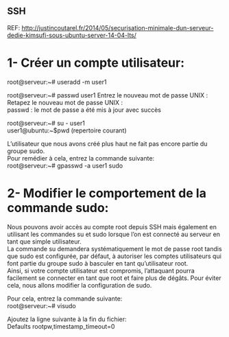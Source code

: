 ## SSH    
REF: http://justincoutarel.fr/2014/05/securisation-minimale-dun-serveur-dedie-kimsufi-sous-ubuntu-server-14-04-lts/   

# 1- Créer un compte utilisateur:   
root@serveur:~# useradd -m user1 

root@serveur:~# passwd user1 
Entrez le nouveau mot de passe UNIX :   
Retapez le nouveau mot de passe UNIX :    
passwd : le mot de passe a été mis à jour avec succès   
    
root@serveur:~# su - user1    
user1@ubuntu:~$pwd  (repertoire courant)        

L’utilisateur que nous avons créé plus haut ne fait pas encore partie du groupe sudo.       
Pour remédier à cela, entrez la commande suivante:      
root@serveur:~# gpasswd -a user1  sudo     
      
# 2- Modifier le comportement de la commande sudo:      

Nous pouvons avoir accès au compte root depuis SSH mais également en utilisant les commandes su et sudo lorsque l’on est connecté au serveur en tant que simple utilisateur.     
La commande su  demandera systématiquement le mot de passe root tandis que sudo est configurée, par défaut, à autoriser les comptes utilisateurs qui font partie du groupe sudo à basculer en tant qu’utilisateur root.     
Ainsi, si votre compte utilisateur est compromis, l’attaquant pourra facilement se connecter en tant que root et faire plus de dégâts. Pour éviter cela, nous allons modifier la configuration de sudo.        

Pour cela, entrez la commande suivante:     
root@serveur:~# visudo      

Ajoutez la ligne suivante à la fin du fichier:      
Defaults rootpw,timestamp_timeout=0     



